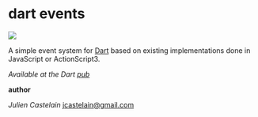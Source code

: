 dart events
===========

[![](https://drone.io/julien/dart_events/status.png)](https://drone.io/julien/dart_events/latest)

A simple event system for [Dart](http://www.dartlang.org) based on
existing implementations done in JavaScript or ActionScript3.

*Available at the Dart [pub](http://pub.dartlang.org)*

**author**

*Julien Castelain* <jcastelain@gmail.com>

